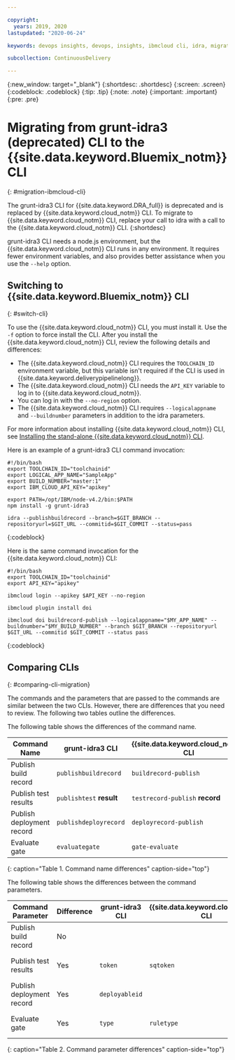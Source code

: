 ```yaml
---

copyright:
  years: 2019, 2020
lastupdated: "2020-06-24"

keywords: devops insights, devops, insights, ibmcloud cli, idra, migrating, test, tests, gate, gate failure, install, app

subcollection: ContinuousDelivery

---
```


{:new_window: target="_blank"}
{:shortdesc: .shortdesc}
{:screen: .screen}
{:codeblock: .codeblock} 
{:tip: .tip}
{:note: .note}
{:important: .important}
{:pre: .pre}

# Migrating from grunt-idra3 (deprecated) CLI to the {{site.data.keyword.Bluemix_notm}} CLI 
{: #migration-ibmcloud-cli}

The grunt-idra3 CLI for {{site.data.keyword.DRA_full}} is deprecated and is replaced by {{site.data.keyword.cloud_notm}} CLI. To migrate to {{site.data.keyword.cloud_notm}} CLI, replace your call to idra with a call to the {{site.data.keyword.cloud_notm}} CLI. 
{:shortdesc}

grunt-idra3 CLI needs a node.js environment, but the {{site.data.keyword.cloud_notm}} CLI runs in any environment. It requires fewer environment variables, and also provides better assistance when you use the `--help` option.


## Switching to {{site.data.keyword.Bluemix_notm}} CLI 
{: #switch-cli}

To use the {{site.data.keyword.cloud_notm}} CLI, you must install it. Use the `-f` option to force install the CLI. After you install the {{site.data.keyword.cloud_notm}} CLI, review the following details and differences: 

* The {{site.data.keyword.cloud_notm}} CLI requires the `TOOLCHAIN_ID` environment variable, but this variable isn't required if the CLI is used in {{site.data.keyword.deliverypipelinelong}}. 
* The {{site.data.keyword.cloud_notm}} CLI needs the `API_KEY` variable to log in to {{site.data.keyword.cloud_notm}}. 
* You can log in with the `--no-region` option. 
* The {{site.data.keyword.cloud_notm}} CLI requires `--logicalappname` and `--buildnumber` parameters in addition to the idra parameters.

For more information about installing {{site.data.keyword.cloud_notm}} CLI, see [Installing the stand-alone {{site.data.keyword.cloud_notm}} CLI](/docs/cli?topic=cli-install-ibmcloud-cli#install-ibmcloud-cli). 

Here is an example of a grunt-idra3 CLI command invocation: 
```
#!/bin/bash
export TOOLCHAIN_ID="toolchainid"
export LOGICAL_APP_NAME="SampleApp"
export BUILD_NUMBER="master:1"
export IBM_CLOUD_API_KEY="apikey"

export PATH=/opt/IBM/node-v4.2/bin:$PATH
npm install -g grunt-idra3

idra --publishbuildrecord --branch=$GIT_BRANCH --repositoryurl=$GIT_URL --commitid=$GIT_COMMIT --status=pass
```
{:codeblock}

Here is the same command invocation for the {{site.data.keyword.cloud_notm}} CLI:

```
#!/bin/bash
export TOOLCHAIN_ID="toolchainid"
export API_KEY="apikey"

ibmcloud login --apikey $API_KEY --no-region

ibmcloud plugin install doi

ibmcloud doi buildrecord-publish --logicalappname="$MY_APP_NAME" --buildnumber="$MY_BUILD_NUMBER" --branch $GIT_BRANCH --repositoryurl $GIT_URL --commitid $GIT_COMMIT --status pass
```
{:codeblock}


## Comparing CLIs
{: #comparing-cli-migration}

The commands and the parameters that are passed to the commands are similar between the two CLIs. However, there are differences that you need to review. The following two tables outline the differences.

The following table shows the differences of the command name. 

| Command Name              | grunt-idra3 CLI          | {{site.data.keyword.cloud_notm}} CLI |
|---------------------------|--------------------------|----------------------------------------|
| Publish build record      | `publishbuildrecord`     | `buildrecord-publish`                  |
| Publish test results      | `publishtest` **result** | `testrecord-publish` **record**        |
| Publish deployment record | `publishdeployrecord`    | `deployrecord-publish`                 |
| Evaluate gate             | `evaluategate`           | `gate-evaluate`                        |
{: caption="Table 1. Command name differences" caption-side="top"}

The following table shows the differences between the command parameters. 

| Command Parameter         | Difference | grunt-idra3 CLI | {{site.data.keyword.cloud_notm}} CLI | Comment                               |
|---------------------------|------------|-----------------|----------------------------------------|---------------------------------------|
| Publish build record      | No         |                 |                                        |                                       |
| Publish test results      | Yes        | `token`         | `sqtoken`                              | Parameter name change in {{site.data.keyword.cloud_notm}} CLI |
| Publish deployment record | Yes        | `deployableid`  |                                        | Option not available in {{site.data.keyword.cloud_notm}} CLI  |
| Evaluate gate             | Yes        | `type`          | `ruletype`                             | Parameter name change in {{site.data.keyword.cloud_notm}} CLI |
{: caption="Table 2. Command parameter differences" caption-side="top"}
